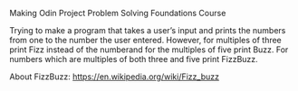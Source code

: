 Making Odin Project Problem Solving Foundations Course

Trying to make a program that takes a user’s input and prints the numbers from one to the number the user entered. 
However, for multiples of three print Fizz instead of the numberand for the multiples of five print Buzz. 
For numbers which are multiples of both three and five print FizzBuzz.

About FizzBuzz:
https://en.wikipedia.org/wiki/Fizz_buzz
